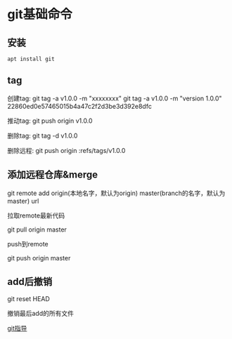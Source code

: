 # git基础命令

## 安装

```
apt install git
```

## tag

创建tag:
git tag -a v1.0.0 -m "xxxxxxxx"
git tag -a v1.0.0 -m "version 1.0.0" 22860ed0e57465015b4a47c2f2d3be3d392e8dfc

推动tag:
git push origin v1.0.0

删除tag:
git tag -d v1.0.0

删除远程:
git push origin :refs/tags/v1.0.0

## 添加远程仓库&merge

git remote add origin(本地名字，默认为origin) master(branch的名字，默认为master) url

拉取remote最新代码

git pull origin master

push到remote

git push origin master

## add后撤销

git reset HEAD

撤销最后add的所有文件


[git指导](https://www.cnblogs.com/yuqing-wei/p/5487713.html)
